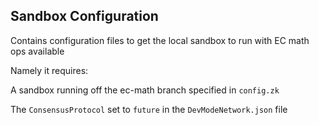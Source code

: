 Sandbox Configuration
---------------------

Contains configuration files to get the local sandbox to run with EC math ops available


Namely it requires:

A sandbox running off the ec-math branch specified in `config.zk`

The `ConsensusProtocol` set to `future` in the `DevModeNetwork.json` file

